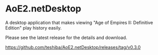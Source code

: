 # AoE2.netDesktop
A desktop application that makes viewing "Age of Empires II: Definitive Edition" play history easily.

Please see the latest release for the details and download.  

https://github.com/teshiba/AoE2.netDesktop/releases/tag/v0.3.0
